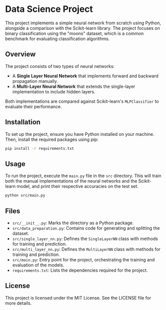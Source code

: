 # Data Science Project

This project implements a simple neural network from scratch using Python, alongside a comparison with the Scikit-learn library. The project focuses on binary classification using the "moons" dataset, which is a common benchmark for evaluating classification algorithms.

## Overview

The project consists of two types of neural networks:
- A **Single Layer Neural Network** that implements forward and backward propagation manually.
- A **Multi-Layer Neural Network** that extends the single-layer implementation to include hidden layers.

Both implementations are compared against Scikit-learn's `MLPClassifier` to evaluate their performance.

## Installation

To set up the project, ensure you have Python installed on your machine. Then, install the required packages using pip:

```bash
pip install -r requirements.txt
```

## Usage

To run the project, execute the `main.py` file in the `src` directory. This will train both the manual implementations of the neural networks and the Scikit-learn model, and print their respective accuracies on the test set.

```bash
python src/main.py
```

## Files

- `src/__init__.py`: Marks the directory as a Python package.
- `src/data_preparation.py`: Contains code for generating and splitting the dataset.
- `src/single_layer_nn.py`: Defines the `SingleLayerNN` class with methods for training and prediction.
- `src/multi_layer_nn.py`: Defines the `MultiLayerNN` class with methods for training and prediction.
- `src/main.py`: Entry point for the project, orchestrating the training and evaluation of the models.
- `requirements.txt`: Lists the dependencies required for the project.

## License

This project is licensed under the MIT License. See the LICENSE file for more details.